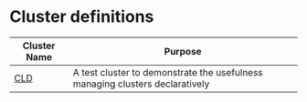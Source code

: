 # Cluster definitions

| Cluster Name  | Purpose |
|---------------|---------|
| [CLD](./cld/) | A test cluster to demonstrate the usefulness managing clusters declaratively |